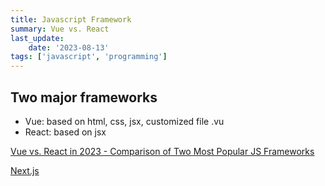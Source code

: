 ```yaml
---
title: Javascript Framework
summary: Vue vs. React
last_update:
    date: '2023-08-13'
tags: ['javascript', 'programming']
---
```


## Two major frameworks

* Vue: based on html, css, jsx, customized file .vu
* React: based on jsx

[Vue vs. React in 2023 - Comparison of Two Most Popular JS Frameworks](https://www.monterail.com/blog/vue-vs-react)

[Next.js](https://nextjs.org/docs/app)
